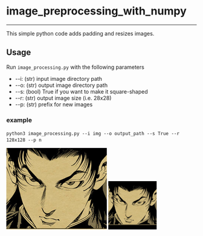 # image_preprocessing_with_numpy

<hr>

This simple python code adds padding and resizes images.

## Usage

Run `image_processing.py` with the following parameters

* --i: (str) input image directory path
* --o: (str) output image directory path
* --s: (bool) True if you want to make it square-shaped
* --r: (str) output image size (i.e. 28x28)
* --p: (str) prefix for new images

### example
`python3 image_processing.py --i img --o output_path --s True --r 128x128 --p n`

!['input_image'](/img/image001.png)
!['output_image'](/sample_output_path/n_image001.png)
